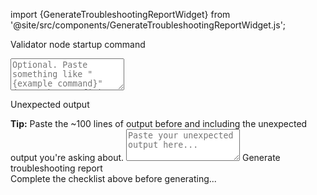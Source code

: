 import {GenerateTroubleshootingReportWidget} from '@site/src/components/GenerateTroubleshootingReportWidget.js';

<GenerateTroubleshootingReportWidget />

<div className='troubleshooting-report-area'>
    <p>Validator node startup command</p>
    <textarea id="vn-cmd" rows="3" placeholder='Optional. Paste something like "{example command}" (or Docker config) here...'></textarea>
    <p>Unexpected output</p>
    <span><strong>Tip:</strong> Paste the ~100 lines of output before and including the unexpected output you're asking about.</span>
    <textarea id="output" rows="3" placeholder='Paste your unexpected output here...'></textarea>
    <a id='generate-report' className='generate-report'>Generate troubleshooting report</a>
    <div id='generated-report' className='generated-report'>Complete the checklist above before generating...</div>
</div>
